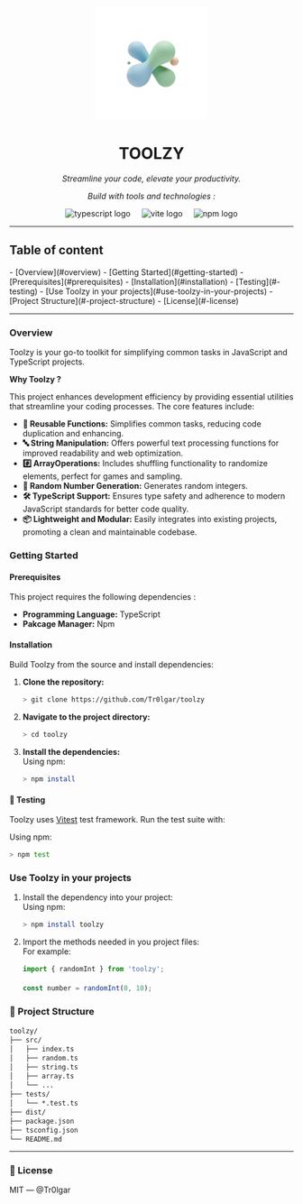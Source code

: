 <div align="center">
  <img height="200" src="toolzy-logo.png"/>
</div>

<h1 align="center">TOOLZY</h1>
<p align="center"><i>Streamline your code, elevate your productivity.</i></p>
<p align="center"><i>Build with tools and technologies :</i></p>
<div align="center">
  <img src="https://img.shields.io/badge/TypeScript-3178C6?logo=typescript&logoColor=white&style=for-the-badge" height="30" alt="typescript logo"  />
  <img width="12" />
  <img src="https://img.shields.io/badge/Vite-646CFF?logo=vite&logoColor=white&style=for-the-badge" height="30" alt="vite logo"  />
  <img width="12" />
  <img src="https://img.shields.io/badge/npm-CB3837?logo=npm&logoColor=white&style=for-the-badge" height="30" alt="npm logo"  />
</div>

---

<h2>Table of content</h2>
- [Overview](#overview)
- [Getting Started](#getting-started)
  - [Prerequisites](#prerequisites)
  - [Installation](#installation)
  - [Testing](#-testing)
- [Use Toolzy in your projects](#use-toolzy-in-your-projects)
- [Project Structure](#-project-structure)
- [License](#-license)


---

### Overview

Toolzy is your go-to toolkit for simplifying common tasks in JavaScript and TypeScript projects.

**Why Toolzy ?**

This project enhances development efficiency by providing essential utilities that streamline your coding processes. The
core features include:
- **🎲 Reusable Functions:** Simplifies common tasks, reducing code duplication and enhancing.
- **🔤 String Manipulation:** Offers powerful text processing functions for improved readability and web optimization.
- **#️⃣ ArrayOperations:** Includes shuffling functionality to randomize elements, perfect for games and sampling.
- **🔢 Random Number Generation:** Generates random integers.
- **🛠️ TypeScript Support:** Ensures type safety and adherence to modern JavaScript standards for better code quality.
- **📦 Lightweight and Modular:** Easily integrates into existing projects, promoting a clean and maintainable codebase.

### Getting Started
#### Prerequisites
This project requires the following dependencies :
- **Programming Language:** TypeScript
- **Pakcage Manager:** Npm

#### Installation
Build Toolzy from the source and install dependencies:

1. **Clone the repository:**
    ```bash
    > git clone https://github.com/Tr0lgar/toolzy
    ```
2. **Navigate to the project directory:**
    ```bash
    > cd toolzy
    ```
3. **Install the dependencies:**  
    Using npm:
    ```bash
    > npm install
    ```

#### 🧪 Testing
Toolzy uses [Vitest](https://vitest.dev/) test framework. Run the test suite with:

Using npm: 
```bash
> npm test
```

### Use Toolzy in your projects
1. Install the dependency into your project:  
   Using npm:
   ```bash
   > npm install toolzy
   ```
2. Import the methods needed in you project files:  
    For example:
    ```ts
    import { randomInt } from 'toolzy';
   
    const number = randomInt(0, 10);
    ```

### 📁 Project Structure
```
toolzy/
├── src/
│   ├── index.ts
│   ├── random.ts
│   ├── string.ts
│   ├── array.ts
│   └── ...
├── tests/
│   └── *.test.ts
├── dist/
├── package.json
├── tsconfig.json
└── README.md
```

---

### 📝 License

MIT — @Tr0lgar